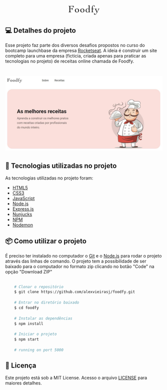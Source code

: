 <h1 align="center">
  <img alt="Foodfy" title="Foodfy" src="./public/assets/logo.png" width="100px" />
</h1>

## 💻 Detalhes do projeto

Esse projeto faz parte dos diversos desafios propostos no curso do bootcamp launchbase da empresa [Rocketseat](https://rocketseat.com.br/). A ideia é construir um site completo para uma empresa (ficticia, criada apenas para praticar as tecnologias no projeto) de receitas online chamada de Foodfy.

<h1 align="center">
    <img alt="Capa Projeto" title="CapaProjeto" src="./public/assets/index-sistema.JPG" width="800px"/>
</h1>

## :rocket: Tecnologias utilizadas no projeto

As tecnologias utilizadas no projeto foram:

- [HTML5](https://developer.mozilla.org/en-US/docs/Web/Guide/HTML/HTML5)
- [CSS3](https://developer.mozilla.org/en-US/docs/Web/CSS)
- [JavaScript](https://developer.mozilla.org/en-US/docs/Web/JavaScript)
- [Node.js](https://nodejs.org/)
- [Express.js](https://expressjs.com/)
- [Nunjucks](https://mozilla.github.io/nunjucks/)
- [NPM](https://www.npmjs.com/)
- [Nodemon](https://nodemon.io/)

## :package: Como utilizar o projeto

É preciso ter instalado no computador o [Git](https://git-scm.com) e o [Node.js](https://nodejs.org/) para rodar o projeto através das linhas de comando. O projeto tem a possibilidade de ser baixado para o computador no formato zip clicando no botão "Code" na opção "Download ZIP"

```bash

    # Clonar o repositório
    $ git clone https://github.com/alexvieirasj/foodfy.git

    # Entrar no diretório baixado
    $ cd foodfy

    # Instalar as dependências        
    $ npm install 

    # Iniciar o projeto
    $ npm start 
    
    # running on port 5000 
```

## :memo: Licença

Este projeto está sob a MIT License. Acesso o arquivo [LICENSE](https://github.com/alexvieirasj/foodfy/blob/master/LICENSE) para maiores detalhes.

